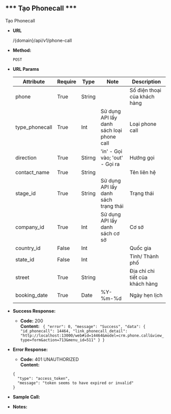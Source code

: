 
*** Tạo Phonecall ***
----
 Tạo Phonecall

* **URL**

  /{domain}/api/v1/phone-call

* **Method:**
  
  `POST`
  
*  **URL Params**

    | Attribute  | Require  | Type  | Note | Description |
    |---|---|---|---| ---|
    | phone | True  | String  | | Số điện thoại của khách hàng |
    | type_phonecall | True | Int | Sử dụng API lấy danh sách loại phone call | Loại phone call |
    | direction | True | Stirng | 'in' - Gọi vào; 'out' - Gọi ra | Hướng gọi |
    | contact_name | True | String | | Tên liên hệ |
    | stage_id | True | String | Sử dụng API lấy danh sách trạng thái | Trạng thái |
    | company_id | True | Int | Sử dụng API lấy danh sách cơ sở | Cơ sở |
    | country_id | False | Int | | Quốc gia |
    | state_id | False | Int | | Tỉnh/ Thành phố |
    | street | True | String | | Địa chỉ chi tiết của khách hàng |
    | booking_date | True | Date | %Y-%m-%d | Ngày hẹn lịch |
* **Success Response:**
  
  * **Code:** 200 <br />
    **Content:** `
    {
    "error": 0,
    "message": "Success",
    "data": {
        "id_phonecall": 14464,
        "link_phonecall_detail": "http://localhost:13000/web#id=14464&model=crm.phone.call&view_type=form&action=713&menu_id=511"
    }
}`
 
* **Error Response:**

     * **Code:** 401 UNAUTHORIZED <br />
    **Content:** 
    ```
    {
      "type": "access_token",
      "message": "token seems to have expired or invalid"
    }

    ```

* **Sample Call:**

* **Notes:**

